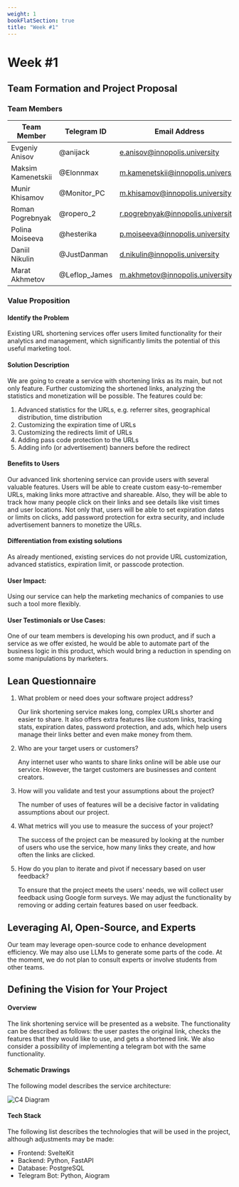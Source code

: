 ```yaml
---
weight: 1
bookFlatSection: true
title: "Week #1"
---
```


# Week #1

## **Team Formation and Project Proposal**

### **Team Members**

| Team Member        | Telegram ID   | Email Address                      |
| ------------------ | ------------- | ---------------------------------- |
| Evgeniy Anisov     | @anijack      | e.anisov@innopolis.university      |
| Maksim Kamenetskii | @Elonnmax     | m.kamenetskii@innopolis.university |
| Munir Khisamov     | @Monitor_PC   | m.khisamov@innopolis.university    |
| Roman Pogrebnyak   | @ropero_2     | r.pogrebnyak@innopolis.university  |
| Polina Moiseeva    | @hesterika    | p.moiseeva@innopolis.university    |
| Daniil Nikulin     | @JustDanman   | d.nikulin@innopolis.university     |
| Marat Akhmetov     | @Leflop_James | m.akhmetov@innopolis.university    |

### **Value Proposition**

#### Identify the Problem

Existing URL shortening services offer users limited functionality for their analytics and management, which significantly limits the potential of this useful marketing tool.

#### Solution Description

We are going to create a service with shortening links as its main, but not only feature. Further customizing the shortened links, analyzing the statistics and monetization will be possible. The features could be:

1. Advanced statistics for the URLs, e.g. referrer sites, geographical distribution, time distribution
2. Customizing the expiration time of URLs
3. Customizing the redirects limit of URLs
4. Adding pass code protection to the URLs
5. Adding info (or advertisement) banners before the redirect

#### Benefits to Users

Our advanced link shortening service can provide users with several valuable features. Users will be able to create custom easy-to-remember URLs, making links more attractive and shareable. Also, they will be able to track how many people click on their links and see details like visit times and user locations. Not only that, users will be able to set expiration dates or limits on clicks, add password protection for extra security, and include advertisement banners to monetize the URLs.

#### Differentiation from existing solutions

As already mentioned, existing services do not provide URL customization, advanced statistics, expiration limit, or passcode protection.

#### User Impact:

Using our service can help the marketing mechanics of companies to use such a tool more flexibly.

#### User Testimonials or Use Cases:

One of our team members is developing his own product, and if such a service as we offer existed, he would be able to automate part of the business logic in this product, which would bring a reduction in spending on some manipulations by marketers. 

## **Lean Questionnaire**

1. What problem or need does your software project address?

   Our link shortening service makes long, complex URLs shorter and easier to share. It also offers extra features like custom links, tracking stats, expiration dates, password protection, and ads, which help users manage their links better and even make money from them.

2. Who are your target users or customers?

   Any internet user who wants to share links online will be able use our service. However, the target customers are businesses and content creators.

3. How will you validate and test your assumptions about the project?

   The number of uses of features will be a decisive factor in validating assumptions about our project.

4. What metrics will you use to measure the success of your project?

   The success of the project can be measured by looking at the number of users who use the service, how many links they create, and how often the links are clicked.

5. How do you plan to iterate and pivot if necessary based on user feedback?

   To ensure that the project meets the users' needs, we will collect user feedback using Google form surveys. We may adjust the functionality by removing or adding certain features based on user feedback.

## **Leveraging AI, Open-Source, and Experts**

Our team may leverage open-source code to enhance development efficiency. We may also use LLMs to generate some parts of the code. At the moment, we do not plan to consult experts or involve students from other teams.

## **Defining the Vision for Your Project**

#### Overview

The link shortening service will be presented as a website. The functionality can be described as follows: the user pastes the original link, checks the features that they would like to use, and gets a shortened link. We also consider a possibility of implementing a telegram bot with the same functionality.

#### Schematic Drawings

The following model describes the service architecture:

![C4 Diagram](/2024/LLTeam/week1/c4.jpg)

#### Tech Stack

The following list describes the technologies that will be used in the project, although adjustments may be made:

- Frontend: SvelteKit
- Backend: Python, FastAPI
- Database: PostgreSQL
- Telegram Bot: Python, Aiogram
